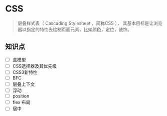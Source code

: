 # CSS
> 层叠样式表（ Cascading Stylesheet ，简称CSS ）， 其基本目标是让浏览器以指定的特性去绘制页面元素，比如颜色，定位，装饰。
## 知识点
- [ ] 盒模型
- [ ] CSS选择器及其优先级
- [ ] CSS3新特性
- [ ] BFC
- [ ] 层叠上下文
- [ ] 浮动
- [ ] position
- [ ] flex 布局
- [ ] 居中